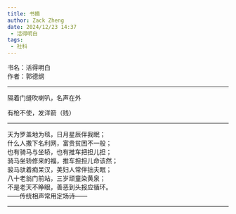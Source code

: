 ```yaml
---
title: 书摘
author: Zack Zheng
date: 2024/12/23 14:37
 - 活得明白
tags:
 - 社科
---
```


书名：活得明白     
作者：郭德纲     


-----------------------------

隔着门缝吹喇叭，名声在外       

有枪不使，发洋箭（贱）    


-------------------------------

天为罗盖地为毯，日月星辰伴我眠；   
什么人撒下名利网，富贵贫困不一般；    
也有骑马与坐轿，也有推车把担儿担；         
骑马坐轿修来的福，推车担担儿命该然；         
骏马驮着痴呆汉，美妇人常伴拙夫眠；         
八十老翁门前站，三岁顽童染黄泉；              
不是老天不睁眼，善恶到头报应循环。          
——传统相声常用定场诗——             



-------------------------------


